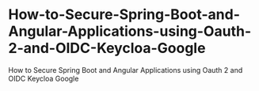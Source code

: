 # How-to-Secure-Spring-Boot-and-Angular-Applications-using-Oauth-2-and-OIDC-Keycloa-Google
How to Secure Spring Boot and Angular Applications using Oauth 2 and OIDC Keycloa Google
